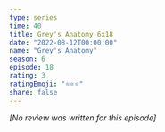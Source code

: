 ```yaml
---
type: series
time: 40
title: Grey's Anatomy 6x18
date: "2022-08-12T00:00:00"
name: "Grey's Anatomy"
season: 6
episode: 18
rating: 3
ratingEmoji: "⭐️⭐️⭐️"
share: false
---
```


*[No review was written for this episode]*